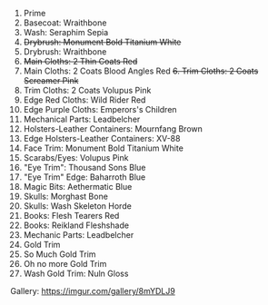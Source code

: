  1. Prime
 2. Basecoat: Wraithbone
 3. Wash: Seraphim Sepia
 4. ~~Drybrush:  Monument Bold Titanium White~~
 4. Drybrush:  Wraithbone
 5. ~~Main Cloths: 2 Thin Coats Red~~
 5. Main Cloths: 2 Coats Blood Angles Red
 ~~6. Trim Cloths: 2 Coats Screamer Pink~~
 6. Trim Cloths: 2 Coats Volupus Pink
 7. Edge Red Cloths: Wild Rider Red
 8. Edge Purple Cloths: Emperors's Children
 9. Mechanical Parts: Leadbelcher
 10. Holsters-Leather Containers: Mournfang Brown
 11. Edge Holsters-Leather Containers: XV-88
 12. Face Trim: Monument Bold Titanium White
 13. Scarabs/Eyes: Volupus Pink
 14. "Eye Trim": Thousand Sons Blue
 15. "Eye Trim" Edge: Baharroth Blue
 16. Magic Bits: Aethermatic Blue
 17. Skulls: Morghast Bone
 18. Skulls: Wash Skeleton Horde
 19. Books: Flesh Tearers Red
 20. Books: Reikland Fleshshade
 21. Mechanic Parts: Leadbelcher
 22. Gold Trim
 23. So Much Gold Trim
 24. Oh no more Gold Trim
 25. Wash Gold Trim: Nuln Gloss 
     
Gallery: https://imgur.com/gallery/8mYDLJ9
